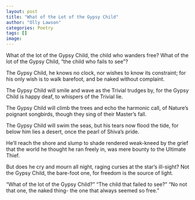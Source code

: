```yaml
---
layout: post
title: "What of the Lot of the Gypsy Child"
author: "Olly Lawson"
categories: Poetry
tags: []
image:
---
```


What of the lot of the Gypsy Child,
the child who wanders free?
What of the lot of the Gypsy Child,
“the child who fails to see”?

The Gypsy Child, he knows no clock,
nor wishes to know its constraint;
for his only wish is to walk barefoot,
and be naked without complaint.

The Gypsy Child will smile and wave
as the Trivial trudges by,
for the Gypsy Child is happy deaf,
to whispers of the Trivial lie.

The Gypsy Child will climb the trees
and echo the harmonic call,
of Nature’s poignant songbirds,
though they sing of their Master’s fall.

The Gypsy Child will swim the seas,
but his tears now flood the tide,
for below him lies a desert,
once the pearl of Shiva’s pride.

He’ll reach the shore and slump to shade
rendered weak-kneed by the grief
that the world he thought he ran freely in,
was mere bounty to the Ultimate Thief.

But does he cry and mourn all night,
raging curses at the star’s ill-sight?
Not the Gypsy Child, the bare-foot one,
for freedom is the source of light.

“What of the lot of the Gypsy Child?”
“The child that failed to see?”
“No not that one, the naked thing-
the one that always seemed so free.”
